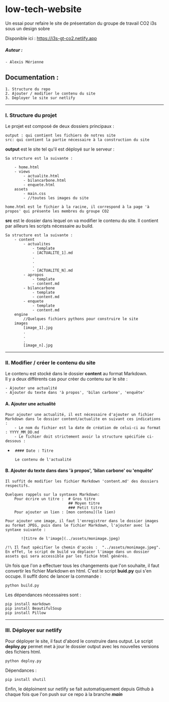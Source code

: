 # low-tech-website
Un essai pour refaire le site de présentation du groupe de travail CO2 i3s sous un design sobre

Disponible ici : https://i3s-gt-co2.netlify.app

##### Auteur :

    - Alexis Mérienne
    
    
## Documentation : 

    1. Structure du repo
    2. Ajouter / modifier le contenu du site
    3. Deployer le site sur netlify
    

<hr>


### I. Structure du projet





Le projet est composé de deux dossiers principaux : 

    output : qui contient les fichiers de notres site
    src: qui contient la partie nécessaire à la construction du site
    
**output** est le site tel qu'il est déployé sur le serveur : 

    Sa structure est la suivante :
    
        - home.html
        - views
            - actualite.html
            - bilancarbone.html
            - enquete.html
        assets 
            - main.css
            - //toutes les images du site
            
    home.html est le fichier à la racine, il correspond à la page 'à propos' qui présente les membres du groupe CO2
    
    
**src** est le dossier dans lequel on va modifier le contenu du site. Il contient par ailleurs les scripts nécessaire au build. 
    
    Sa structure est la suivante : 
        - content
            - actualites
                - template
                - [ACTUALITE_1].md
                .
                .
                .
                - [ACTUALITE_N].md
            - apropos
                - template
                - content.md
            - bilancarbone
                - template
                - content.md
            - enquete
                - template
                - content.md
        engine
            //Quelques fichiers pythons pour construire le site
        images
            [image_1].jpg
            .
            .
            .
            [image_n].jpg
            
 <hr>
 
 

### II. Modifier / créer le contenu du site

Le contenu est stocké dans le dossier **content** au format Markdown.  
Il y a deux différents cas pour créer du contenu sur le site :

    - Ajouter une actualité
    - Ajouter du texte dans 'à propos', 'bilan carbone', 'enquête'
    
#### A. Ajouter une actualité

    Pour ajouter une actualité, il est nécessaire d'ajouter un fichier Markdown dans le dossier content/actualite en suivant ces indications : 
        - Le nom du fichier est la date de création de celui-ci au format : YYYY_MM_DD.md
        - Le fichier doit strictement avoir la structure spécifiée ci-dessous : 
-
       #### Date : Titre
                
       Le contenu de l'actualité
       
#### B. Ajouter du texte dans dans 'à propos', 'bilan carbone' ou 'enquête'

    Il suffit de modifier les fichier Markdown 'content.md' des dossiers respectifs.
    
    Quelques rappels sur la syntaxes Markdown:
        Pour écrire un titre :  # Gros titre
                                ## Moyen titre
                                ### Petit titre
        Pour ajouter un lien : [mon contenu](le lien)
        
    Pour ajouter une image, il faut l'enregistrer dans le dossier images au format JPEG, puis dans le fichier Markdown, l'ajouter avec la syntaxe suivante :
    
           ![titre de l'image](../assets/monimage.jpeg)
           
    /!\ Il faut spécifier le chemin d'accès :  "../assets/monimage.jpeg". En effet, le script de build va déplacer l'image dans un dossier assets qui sera accessible par les fichie html générés. 
    
    
Un fois que l'on a effectuer tous les changements que l'on souhaite, il faut convertir les fichier Markdown en html. C'est le script **buid.py** qui s'en occupe. 
Il suffit donc de lancer la commande : 

    python build.py

Les dépendances nécessaires sont :

    pip install markdown
    pip install BeautifulSoup
    pip install Pillow
    
<hr>


### III. Déployer sur netlify 

Pour déployer le site, il faut d'abord le construire dans output. Le script **deploy.py** permet met à jour le dossier output avec les nouvelles versions des fichiers html. 

    python deploy.py
    
Dépendances : 

    pip install shutil
    
Enfin, le déploiment sur netlify se fait automatiquement depuis Github à chaque fois que l'on push sur ce repo à la branche ***main***
    
